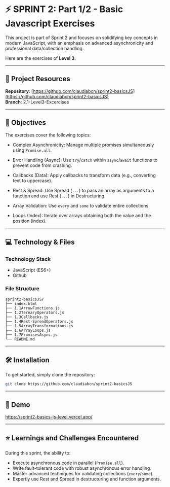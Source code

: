 # ⚡️ SPRINT 2: Part 1/2 - Basic Javascript Exercises

This project is part of Sprint 2 and focuses on solidifying key concepts in modern JavaScript, with an emphasis on advanced asynchronicity and professional data/collection handling.

Here are the exercises of **Level 3**.

---

## 🔗 Project Resources

**Repository**: [https://github.com/claudiabcn/sprint2-basicsJS](https://github.com/claudiabcn/sprint2-basicsJS)  
**Branch**: 2.1-Level3-Excercises

---

## 🎯 Objectives

The exercises cover the following topics:

- Complex Asynchronicity: Manage multiple promises simultaneously using `Promise.all`.

- Error Handling (Async): Use `try`/`catch` within `async`/`await` functions to prevent code from crashing.

- Callbacks (Data): Apply callbacks to transform data (e.g., converting text to uppercase).

- Rest & Spread: Use Spread (`...`) to pass an array as arguments to a function and use Rest (`...`) in Destructuring.

- Array Validation: Use `every` and `some` to validate entire collections.

- Loops (Index): Iterate over arrays obtaining both the value and the position (index).

---

## 💻 Technology & Files

### Technology Stack

- JavaScript (ES6+)
- Github

### File Structure

```
sprint2-basicsJS/
├── index.html
├── 1.1ArrowFunctions.js
├── 1.2TernaryOperators.js
├── 1.3Callbacks.js
├── 1.4Rest-SpreadOperators.js
├── 1.5ArrayTransformations.js
├── 1.6ArrayLoops.js
├── 1.7PromisesAsync.js
└── README.md
```

---

## 🛠 Installation

To get started, simply clone the repository:

```bash
git clone https://github.com/claudiabcn/sprint2-basicsJS
```

---

## 🎥 Demo

https://sprint2-basics-js-level.vercel.app/

---

## ⭐ Learnings and Challenges Encountered

During this sprint, the ability to:

- Execute asynchronous code in parallel (`Promise.all`).
- Write fault-tolerant code with robust asynchronous error handling.
- Master advanced techniques for validating collections (`every`/`some`).
- Expertly use Rest and Spread in destructuring and function arguments.
